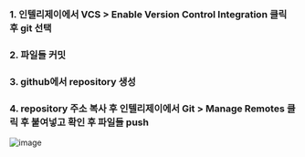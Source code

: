 ### 1. 인텔리제이에서 VCS > Enable Version Control Integration 클릭 후 git 선택 
### 2. 파일들 커밋
### 3. github에서 repository 생성  
### 4. repository 주소 복사 후 인텔리제이에서 Git > Manage Remotes 클릭 후 붙여넣고 확인 후 파일들 push
![image](https://github.com/user-attachments/assets/e89f5ace-c069-42f0-b7a9-ad919f9d300b)



